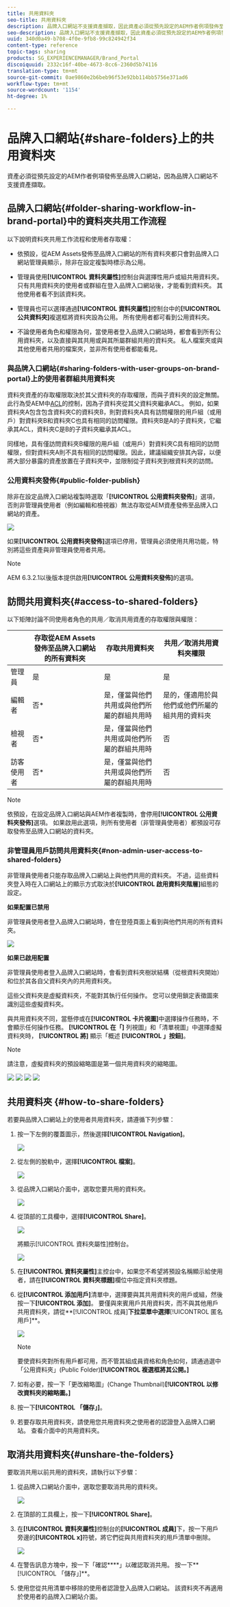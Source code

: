 ```yaml
---
title: 共用資料夾
seo-title: 共用資料夾
description: 品牌入口網站不支援資產擷取，因此資產必須從預先設定的AEM作者例項發佈至品牌入口網站。 品牌入口網站的非管理員使用者無法存取發佈的資產，除非在使用AEM例項設定複製時已設定，因此必須與他們共用。
seo-description: 品牌入口網站不支援資產擷取，因此資產必須從預先設定的AEM作者例項發佈至品牌入口網站。 品牌入口網站的非管理員使用者無法存取發佈的資產，除非在使用AEM例項設定複製時已設定，因此必須與他們共用。
uuid: 340d0a49-b708-4f0e-9fb8-99c824942f34
content-type: reference
topic-tags: sharing
products: SG_EXPERIENCEMANAGER/Brand_Portal
discoiquuid: 2332c16f-40be-4673-8cc6-2360d5b74116
translation-type: tm+mt
source-git-commit: 0ae9860e2b6beb96f53e92bb114bb5756e371ad6
workflow-type: tm+mt
source-wordcount: '1154'
ht-degree: 1%

---
```



# 品牌入口網站{#share-folders}上的共用資料夾

資產必須從預先設定的AEM作者例項發佈至品牌入口網站，因為品牌入口網站不支援資產擷取。

## 品牌入口網站{#folder-sharing-workflow-in-brand-portal}中的資料夾共用工作流程

以下說明資料夾共用工作流程和使用者存取權：

* 依預設，從AEM Assets發佈至品牌入口網站的所有資料夾都只會對品牌入口網站管理員顯示，除非在設定複製時標示為公用。
* 管理員使用&#x200B;**[!UICONTROL 資料夾屬性]**&#x200B;控制台與選擇性用戶或組共用資料夾。 只有共用資料夾的使用者或群組在登入品牌入口網站後，才能看到資料夾。 其他使用者看不到該資料夾。
* 管理員也可以選擇通過&#x200B;**[!UICONTROL 資料夾屬性]**&#x200B;控制台中的&#x200B;**[!UICONTROL 公共資料夾]**&#x200B;複選框將資料夾設為公用。 所有使用者都可看到公用資料夾。

* 不論使用者角色和權限為何，當使用者登入品牌入口網站時，都會看到所有公用資料夾，以及直接與其共用或與其所屬群組共用的資料夾。 私人檔案夾或與其他使用者共用的檔案夾，並非所有使用者都能看見。

### 與品牌入口網站{#sharing-folders-with-user-groups-on-brand-portal}上的使用者群組共用資料夾

資料夾資產的存取權限取決於其父資料夾的存取權限，而與子資料夾的設定無關。 此行為受AEM中[ACL](https://helpx.adobe.com/experience-manager/6-5/sites/administering/using/security.html#PermissionsinAEM)的控制，因為子資料夾從其父資料夾繼承ACL。 例如，如果資料夾A包含包含資料夾C的資料夾B，則對資料夾A具有訪問權限的用戶組（或用戶）對資料夾B和資料夾C也具有相同的訪問權限。資料夾B是A的子資料夾，它繼承其ACL，資料夾C是B的子資料夾繼承其ACL。

同樣地，具有僅訪問資料夾B權限的用戶組（或用戶）對資料夾C具有相同的訪問權限，但對資料夾A則不具有相同的訪問權限。因此，建議組織安排其內容，以便將大部分暴露的資產放置在子資料夾中，並限制從子資料夾到根資料夾的訪問。

### 公用資料夾發佈{#public-folder-publish}

除非在設定品牌入口網站複製時選取「**[!UICONTROL 公用資料夾發佈]**」選項，否則非管理員使用者（例如編輯和檢視器）無法存取從AEM資產發佈至品牌入口網站的資產。

![](assets/assetbpreplication.png)

如果&#x200B;**[!UICONTROL 公用資料夾發佈]**&#x200B;選項已停用，管理員必須使用共用功能，特別將這些資產與非管理員使用者共用。

>[!NOTE]
>
>AEM 6.3.2.1以後版本提供啟用&#x200B;**[!UICONTROL 公用資料夾發佈]**&#x200B;的選項。

## 訪問共用資料夾{#access-to-shared-folders}

以下矩陣討論不同使用者角色的共用／取消共用資產的存取權限與權限：

|  | 存取從AEM Assets發佈至品牌入口網站的所有資料夾 | 存取共用資料夾 | 共用／取消共用資料夾權限 |
|---------------|-----------|-----------|------------|
| 管理員 | 是 | 是 | 是 |
| 編輯者 | 否* | 是，僅當與他們共用或與他們所屬的群組共用時 | 是的，僅適用於與他們或他們所屬的組共用的資料夾 |
| 檢視者 | 否* | 是，僅當與他們共用或與他們所屬的群組共用時 | 否 |
| 訪客使用者 | 否* | 是，僅當與他們共用或與他們所屬的群組共用時 | 否 |

>[!NOTE]
>
>依預設，在設定品牌入口網站與AEM作者複製時，會停用&#x200B;**[!UICONTROL 公用資料夾發佈]**&#x200B;選項。 如果啟用此選項，則所有使用者（非管理員使用者）都預設可存取發佈至品牌入口網站的資料夾。

### 非管理員用戶訪問共用資料夾{#non-admin-user-access-to-shared-folders}

非管理員使用者只能存取品牌入口網站上與他們共用的資料夾。 不過，這些資料夾登入時在入口網站上的顯示方式取決於&#x200B;**[!UICONTROL 啟用資料夾階層]**&#x200B;組態的設定。

**如果配置已禁用**

非管理員使用者登入品牌入口網站時，會在登陸頁面上看到與他們共用的所有資料夾。

![](assets/disabled-folder-hierarchy1-1.png)

**如果已啟用配置**

非管理員使用者登入品牌入口網站時，會看到資料夾樹狀結構（從根資料夾開始）和位於其各自父資料夾內的共用資料夾。

這些父資料夾是虛擬資料夾，不能對其執行任何操作。 您可以使用鎖定表徵圖來識別這些虛擬資料夾。

與共用資料夾不同，當懸停或在&#x200B;**[!UICONTROL 卡片視圖]**&#x200B;中選擇操作任務時，不會顯示任何操作任務。 **[!UICONTROL 在「]** 列視圖」和「清單視圖」中選擇虛擬資料夾時， **[!UICONTROL 將]** 顯示「概述 **[!UICONTROL 」按鈕]**。

>[!NOTE]
>
>請注意，虛擬資料夾的預設縮略圖是第一個共用資料夾的縮略圖。

![](assets/enabled-hierarchy1-1.png) ![](assets/hierarchy1-nonadmin-1.png) ![](assets/hierarchy-nonadmin-1.png) ![](assets/hierarchy2-nonadmin-1.png)

## 共用資料夾 {#how-to-share-folders}

若要與品牌入口網站上的使用者共用資料夾，請遵循下列步驟：

1. 按一下左側的覆蓋圖示，然後選擇&#x200B;**[!UICONTROL Navigation]**。

   ![](assets/selectorrail.png)

1. 從左側的脫軌中，選擇&#x200B;**[!UICONTROL 檔案]**。

   ![](assets/access_files.png)

1. 從品牌入口網站介面中，選取您要共用的資料夾。

   ![](assets/share-folders.png)

1. 從頂部的工具欄中，選擇&#x200B;**[!UICONTROL Share]**。

   ![](assets/share_icon.png)

   將顯示[!UICONTROL 資料夾屬性]控制台。

   ![](assets/folder_properties.png)

1. 在&#x200B;**[!UICONTROL 資料夾屬性]**&#x200B;主控台中，如果您不希望將預設名稱顯示給使用者，請在&#x200B;**[!UICONTROL 資料夾標題]**&#x200B;欄位中指定資料夾標題。
1. 從&#x200B;**[!UICONTROL 添加用戶]**&#x200B;清單中，選擇要與其共用資料夾的用戶或組，然後按一下&#x200B;**[!UICONTROL 添加]**。
要僅與來賓用戶共用資料夾，而不與其他用戶共用資料夾，請從**[!UICONTROL 成員]**&#x200B;下拉菜單中選擇&#x200B;**[!UICONTROL 匿名用戶]**。

   ![](assets/only-anonymous.png)

   >[!NOTE]
   >
   >要使資料夾對所有用戶都可用，而不管其組成員資格和角色如何，請通過選中「公用資料夾」(Public Folder)**[!UICONTROL 複選框將其公開。]**

1. 如有必要，按一下「更改縮略圖」(Change Thumbnail)**[!UICONTROL 以修改資料夾的縮略圖。]**
1. 按一下&#x200B;**[!UICONTROL 「儲存」]**。

1. 若要存取共用資料夾，請使用您共用資料夾之使用者的認證登入品牌入口網站。 查看介面中的共用資料夾。

## 取消共用資料夾{#unshare-the-folders}

要取消共用以前共用的資料夾，請執行以下步驟：

1. 從品牌入口網站介面中，選取您要取消共用的資料夾。

   ![](assets/share-folders-1.png)

1. 在頂部的工具欄上，按一下&#x200B;**[!UICONTROL Share]**。
1. 在&#x200B;**[!UICONTROL 資料夾屬性]**&#x200B;控制台的&#x200B;**[!UICONTROL 成員]**&#x200B;下，按一下用戶旁邊的&#x200B;**[!UICONTROL x]**&#x200B;符號，將它們從與共用資料夾的用戶清單中刪除。

   ![](assets/folder_propertiesunshare.png)

1. 在警告訊息方塊中，按一下「確認&#x200B;****」以確認取消共用。
按一下**[!UICONTROL 「儲存」]**。

1. 使用您從共用清單中移除的使用者認證登入品牌入口網站。 該資料夾不再適用於使用者的品牌入口網站介面。
